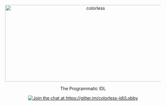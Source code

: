 <p align="center">
  <a href="https://colorless-idl.org/">
    <img alt="colorless" src="https://raw.githubusercontent.com/jxv/colorless-data/master/colorless.png" width="570" height="250">
  </a>
</p>


<p align="center">
  The Programmatic IDL
</p>


<p align="center">
  <a href="https://gitter.im/colorless-idl/Lobby?utm_source=badge&utm_medium=badge&utm_campaign=pr-badge&utm_content=badge"><img alt="Join the chat at https://gitter.im/colorless-idl/Lobby" src="https://badges.gitter.im/colorless-idl/Lobby.svg" /></a>
</p>
